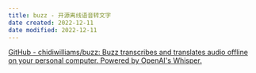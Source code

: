 ```yaml
---
title: buzz - 开源离线语音转文字
date created: 2022-12-11
date modified: 2022-12-11
---
```


[GitHub - chidiwilliams/buzz: Buzz transcribes and translates audio offline on your personal computer. Powered by OpenAI's Whisper.](https://github.com/chidiwilliams/buzz)
